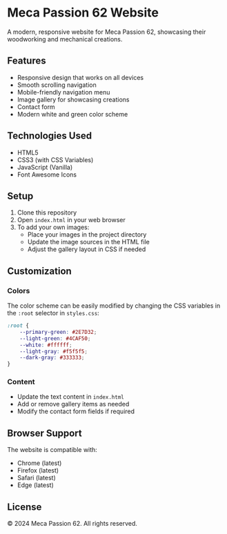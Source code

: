 # Meca Passion 62 Website

A modern, responsive website for Meca Passion 62, showcasing their woodworking and mechanical creations.

## Features

- Responsive design that works on all devices
- Smooth scrolling navigation
- Mobile-friendly navigation menu
- Image gallery for showcasing creations
- Contact form
- Modern white and green color scheme

## Technologies Used

- HTML5
- CSS3 (with CSS Variables)
- JavaScript (Vanilla)
- Font Awesome Icons

## Setup

1. Clone this repository
2. Open `index.html` in your web browser
3. To add your own images:
   - Place your images in the project directory
   - Update the image sources in the HTML file
   - Adjust the gallery layout in CSS if needed

## Customization

### Colors
The color scheme can be easily modified by changing the CSS variables in the `:root` selector in `styles.css`:

```css
:root {
    --primary-green: #2E7D32;
    --light-green: #4CAF50;
    --white: #ffffff;
    --light-gray: #f5f5f5;
    --dark-gray: #333333;
}
```

### Content
- Update the text content in `index.html`
- Add or remove gallery items as needed
- Modify the contact form fields if required

## Browser Support

The website is compatible with:
- Chrome (latest)
- Firefox (latest)
- Safari (latest)
- Edge (latest)

## License

© 2024 Meca Passion 62. All rights reserved. 